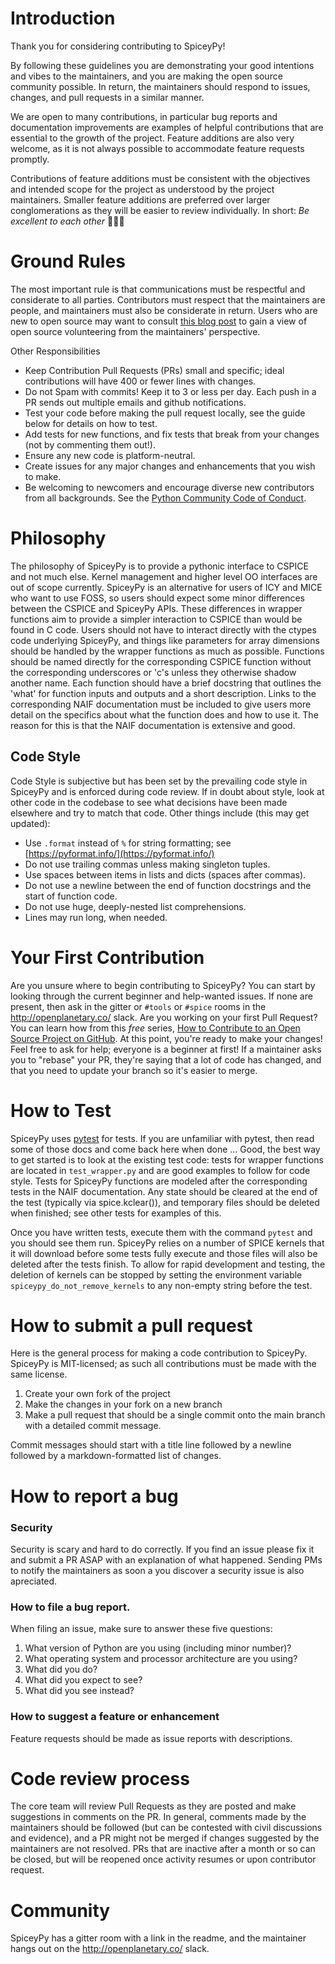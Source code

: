 # Introduction

Thank you for considering contributing to SpiceyPy!

By following these guidelines you are demonstrating your good intentions and vibes to the maintainers, and you are making the open source community possible.
In return, the maintainers should respond to issues, changes, and pull requests in a similar manner.

We are open to many contributions, in particular bug reports and documentation improvements are examples of helpful contributions that are essential to the growth of the project.
Feature additions are also very welcome, as it is not always possible to accommodate feature requests promptly.

Contributions of feature additions must be consistent with the objectives and intended scope for the project as understood by the project maintainers.
Smaller feature additions are preferred over larger conglomerations as they will be easier to review individually.
In short: *Be excellent to each other* :guitar::guitar::guitar:

# Ground Rules

The most important rule is that communications must be respectful and considerate to all parties. Contributors must respect that
the maintainers are people, and maintainers must also be considerate in return. Users who are new to open source may want to consult [this blog post](https://snarky.ca/why-i-took-october-off-from-oss-volunteering/)
to gain a view of open source volunteering from the maintainers' perspective.

Other Responsibilities
* Keep Contribution Pull Requests (PRs) small and specific; ideal contributions will have 400 or fewer lines with changes.
* Do not Spam with commits! Keep it to 3 or less per day. Each push in a PR sends out multiple emails and github notifications.
* Test your code before making the pull request locally, see the guide below for details on how to test.
* Add tests for new functions, and fix tests that break from your changes (not by commenting them out!).
* Ensure any new code is platform-neutral.
* Create issues for any major changes and enhancements that you wish to make.
* Be welcoming to newcomers and encourage diverse new contributors from all backgrounds. See the [Python Community Code of Conduct](https://www.python.org/psf/codeofconduct/).

# Philosophy

The philosophy of SpiceyPy is to provide a pythonic interface to CSPICE and not much else. Kernel management and higher level OO interfaces are out of scope currently.
SpiceyPy is an alternative for users of ICY and MICE who want to use FOSS, so users should expect some minor differences between the CSPICE and SpiceyPy APIs. These differences in wrapper functions aim to
provide a simpler interaction to CSPICE than would be found in C code. Users should not have to interact directly with the ctypes code underlying SpiceyPy, and
things like parameters for array dimensions should be handled by the wrapper functions as much as possible. Functions should be named directly for the corresponding CSPICE function
without the corresponding underscores or 'c's unless they otherwise shadow another name. Each function should have a brief docstring that outlines the 'what' for function inputs and outputs and a short description.
Links to the corresponding NAIF documentation must be included to give users more detail on the specifics about what the function does and how to use it. The reason for this is that the NAIF documentation is extensive and good.

## Code Style

Code Style is subjective but has been set by the prevailing code style in SpiceyPy and is enforced during code review. If in doubt about style, look at other code in the codebase to see what
decisions have been made elsewhere and try to match that code. Other things include (this may get updated):

* Use `.format` instead of `%` for string formatting; see [https://pyformat.info/](https://pyformat.info/)
* Do not use trailing commas unless making singleton tuples.
* Use spaces between items in lists and dicts (spaces after commas).
* Do not use a newline between the end of function docstrings and the start of function code.
* Do not use huge, deeply-nested list comprehensions.
* Lines may run long, when needed.

# Your First Contribution

Are you unsure where to begin contributing to SpiceyPy? You can start by looking through the current beginner and help-wanted issues. If none are present, then ask in the gitter or `#tools` or `#spice` rooms in the http://openplanetary.co/ slack.
Are you working on your first Pull Request? You can learn how from this *free* series, [How to Contribute to an Open Source Project on GitHub](https://egghead.io/series/how-to-contribute-to-an-open-source-project-on-github).
At this point, you're ready to make your changes! Feel free to ask for help; everyone is a beginner at first!
If a maintainer asks you to "rebase" your PR, they're saying that a lot of code has changed, and that you need to update your branch so it's easier to merge.

# How to Test

SpiceyPy uses [pytest](https://docs.pytest.org/en/latest/) for tests. If you are unfamiliar with pytest, then read some of those docs and come back here when done ...
Good, the best way to get started is to look at the existing test code:  tests for wrapper functions are located in `test_wrapper.py` and are good examples to follow for code
style. Tests for SpiceyPy functions are modeled after the corresponding tests in the NAIF documentation. Any state should be cleared at the end of the test (typically via spice.kclear()), and temporary files
should be deleted when finished; see other tests for examples of this.

Once you have written tests, execute them with the command `pytest` and you should see them run. SpiceyPy relies on a number of SPICE kernels that it will download
before some tests fully execute and those files will also be deleted after the tests finish. To allow for rapid development and testing, the deletion of kernels can
be stopped by setting the environment variable `spiceypy_do_not_remove_kernels` to any non-empty string before the test.

# How to submit a pull request

Here is the general process for making a code contribution to SpiceyPy. SpiceyPy is MIT-licensed; as such all contributions must be made with the same license.

1. Create your own fork of the project
2. Make the changes in your fork on a new branch
3. Make a pull request that should be a single commit onto the main branch with a detailed commit message.

Commit messages should start with a title line followed by a newline followed by a markdown-formatted list of changes.

# How to report a bug

### Security

Security is scary and hard to do correctly. If you find an issue please fix it and submit a PR ASAP with an explanation of what happened. Sending PMs to notify the maintainers as soon a you discover a security issue is also apreciated.

### How to file a bug report.

When filing an issue, make sure to answer these five questions:

1. What version of Python are you using (including minor number)?
2. What operating system and processor architecture are you using?
3. What did you do?
4. What did you expect to see?
5. What did you see instead?

### How to suggest a feature or enhancement

Feature requests should be made as issue reports with descriptions.

# Code review process

The core team will review Pull Requests as they are posted and make suggestions in comments on the PR. In general, comments made
by the maintainers should be followed (but can be contested with civil discussions and evidence), and a PR might not be merged if changes suggested by the maintainers are not resolved.
PRs that are inactive after a month or so can be closed, but will be reopened once activity resumes or upon contributor request.

# Community

SpiceyPy has a gitter room with a link in the readme, and the maintainer hangs out on the http://openplanetary.co/ slack.
